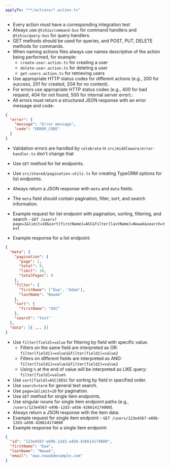 ```yaml
---
applyTo: "**/actions/*.action.ts"
---
```


- Every action must have a corresponding integration test
- Always use `@tshio/command-bus` for command handlers and `@tshio/query-bus` for query handlers.
- GET methods should be used for queries, and POST, PUT, DELETE methods for commands.
- When naming actions files always use names descriptive of the action being performed, for example:
  - `create-user.action.ts` for creating a user
  - `delete-user.action.ts` for deleting a user
  - `get-users.action.ts` for retrieving users
- Use appropriate HTTP status codes for different actions (e.g., 200 for success, 201 for created, 204 for no content).
- For errors use appropriate HTTP status codes (e.g., 400 for bad request, 404 for not found, 500 for internal server error).:
- All errors must return a structured JSON response with an error message and code:
```json
{
  "error": {
    "message": "Error message",
    "code": "ERROR_CODE"
  }
}
```
- Validation errors are handled by `celebrate` in `src/middleware/error-handler.ts` don't change that

- Use `GET` method for list endpoints.
- Use `src/shared/pagination-utils.ts` for creating TypeORM options for list endpoints.
- Always return a JSON response with `meta` and `data` fields.
- The `meta` field should contain pagination, filter, sort, and search information.
- Example request for list endpoint with pagination, sorting, filtering, and search - `GET /users?page=1&limit=10&sort[firstName]=ASC&filter[lastName]=Nowak&search=test`
- Example response for a list endpoint:
```json
{
  "meta": {
    "pagination": {
      "page": 1,
      "total": 0,
      "limit": 10,
      "totalPages": 0
    },
    "filter": {
      "firstName": ["Ewa", "Adam"],
      "lastName": "Nowak"
    },
    "sort": {
      "firstName": "ASC"
    },
    "search": "test"
  },
  "data": [{ ... }]
}
```
- Use `filter[field]=value` for filtering by field with specific value.
  - Filters on the same field are interpreted as OR: `filter[field1]=value1&filter[field1]=value2`
  - Filters on different fields are interpreted as AND: `filter[field1]=value1&filter[field2]=value2`
  - Using `%` at the end of value will be interpreted as LIKE query: `filter[field]=value%`
- Use `sort[field]=ASC|DESC` for sorting by field in specified order.
- Use `search=term` for general text search.
- Use `page=1&limit=10` for pagination. 
- Use `GET` method for single item endpoints.
- Use singular nouns for single item endpoint paths (e.g., `/users/123e4567-e89b-12d3-a456-426614174000`).
- Always return a JSON response with the item data.
- Example request for single item endpoint - `GET /users/123e4567-e89b-12d3-a456-426614174000`
- Example response for a single item endpoint:
```json
{
  "id": "123e4567-e89b-12d3-a456-426614174000",
  "firstName": "Ewa",
  "lastName": "Nowak",
  "email": "ewa.nowak@example.com"
}
```
